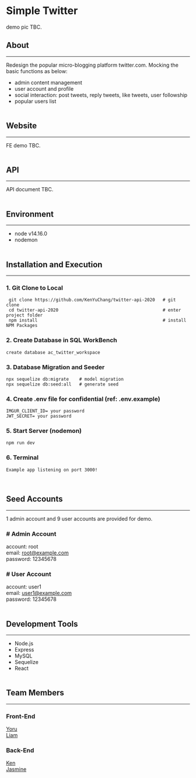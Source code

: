 # Simple Twitter

demo pic TBC.

## About

---

Redesign the popular micro-blogging platform twitter.com.
Mocking the basic functions as below:

- admin content management
- user account and profile
- social interaction: post tweets, reply tweets, like tweets, user followship
- popular users list
  <br><br>

## Website

---

FE demo TBC.
<br><br>

## API

---

API document TBC.
<br><br>

## Environment

---

- node v14.16.0
- nodemon
  <br><br>

## Installation and Execution

---

### 1. Git Clone to Local

```
 git clone https://github.com/KenYuChang/twitter-api-2020   # git clone
 cd twitter-api-2020                                        # enter project folder
 npm install                                                # install NPM Packages
```

### 2. Create Database in SQL WorkBench

```
create database ac_twitter_workspace
```

### 3. Database Migration and Seeder

```
npx sequelize db:migrate    # model migration
npx sequelize db:seed:all   # generate seed
```

### 4. Create .env file for confidential (ref: .env.example)

```
IMGUR_CLIENT_ID= your password
JWT_SECRET= your password
```

### 5. Start Server (nodemon)

```
npm run dev
```

### 6. Terminal

```
Example app listening on port 3000!
```

<br>

## Seed Accounts

---

1 admin account and 9 user accounts are provided for demo.<br>

### # Admin Account

account: root <br>
email: root@example.com <br>
password: 12345678 <br>

### # User Account

account: user1 <br>
email: user1@example.com <br>
password: 12345678 <br>
<br>

## Development Tools

---

- Node.js
- Express
- MySQL
- Sequelize
- React
  <br><br>

## Team Members

---

### Front-End

[Yoru](https://github.com/Yoruyeh)<br>
[Liam](https://github.com/Liam67726978)

### Back-End

[Ken](https://github.com/KenYuChang)<br>
[Jasmine](https://github.com/Jasmineeds)
